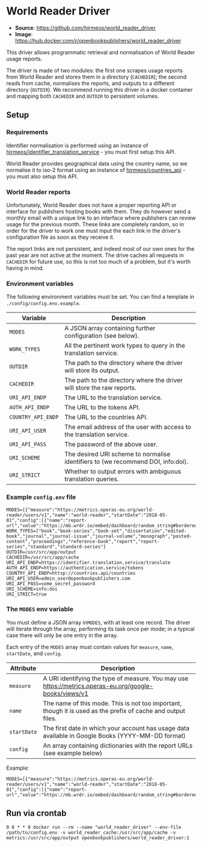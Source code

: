 # World Reader Driver
- **Source**: https://github.com/hirmeos/world_reader_driver
- **Image**: https://hub.docker.com/r/openbookpublishers/world_reader_driver

This driver allows programmatic retrieval and normalisation of World Reader usage reports.

The driver is made of two modules: the first one scrapes usage reports from World Reader and stores them in a directory (`CACHEDIR`); the second reads from cache, normalises the reports, and outputs to a different directory (`OUTDIR`). We recommend running this driver in a docker container and mapping both `CACHEDIR` and `OUTDIR` to persistent volumes.


## Setup
### Requirements
Identifier normalisation is performed using an instance of [hirmeos/identifier_translation_service][1] - you must first setup this API.

World Reader provides geographical data using the country name, so we normalise it to iso-2 format using an instance of [hirmeos/countries_api][2] - you must also setup this API.

### World Reader reports
Unfortunately, World Reader does not have a proper reporting API or interface for publishers hosting books with them. They do however send a monthly email with a unique link to an interface where publishers can review usage for the previous month. These links are completely random, so in order for the driver to work one must input the each link in the driver's configuration file as soon as they receive it.

The report links are not persistent, and indeed most of our own ones for the past year are not active at the moment. The drive caches all requests in `CACHEDIR` for future use, so this is not too much of a problem, but it's worth having in mind.

### Environment variables
The following environment variables must be set. You can find a template in `./config/config.env.example`.

| Variable           | Description                                                                      |
| ---------------    | -------------------------------------------------------------------------------- |
| `MODES`            | A JSON array containing further configuration (see below).                       |
| `WORK_TYPES`       | All the pertinent work types to query in the translation service.                |
| `OUTDIR`           | The path to the directory where the driver will store its output.                |
| `CACHEDIR`         | The path to the directory where the driver will store the raw reports.           |
| `URI_API_ENDP`     | The URL to the translation service.                                              |
| `AUTH_API_ENDP`    | The URL to the tokens API.                                                       |
| `COUNTRY_API_ENDP` | The URL to the countries API.                                                    |
| `URI_API_USER`     | The email address of the user with access to the translation service.            |
| `URI_API_PASS`     | The password of the above user.                                                  |
| `URI_SCHEME`       | The desired URI scheme to normalise identifiers to (we recommend DOI, info:doi). |
| `URI_STRICT`       | Whether to output errors with ambiguous translation queries.                     |


### Example `config.env` file
```
MODES=[{"measure":"https://metrics.operas-eu.org/world-reader/users/v1","name":"world-reader","startDate":"2018-05-01","config":[{"name":"report-url","value":"https://mb.wrdr.io/embed/dashboard/random_string#bordered&#x3D;true&amp;titled&#x3D;true"}]}]
WORK_TYPES=["book","book-series","book-set","dissertation","edited-book","journal","journal-issue","journal-volume","monograph","posted-content","proceedings","reference-book","report","report-series","standard","standard-series"]
OUTDIR=/usr/src/app/output
CACHEDIR=/usr/src/app/cache
URI_API_ENDP=https://identifier.translation.service/translate
AUTH_API_ENDP=https://authentication.service/tokens
COUNTRY_API_ENDP=httsp://countries.api/countries
URI_API_USER=admin_user@openbookpublishers.com
URI_API_PASS=some_secret_password
URI_SCHEME=info:doi
URI_STRICT=true
```

### The `MODES` env variable
You must define a JSON array in`MODES`, with at least one record. The driver will iterate through the array, performing its task once per mode; in a typical case there will only be one entry in the array.

Each entry of the `MODES` array must contain values for `measure`, `name`, `startDate`, and `config`.

| Attribute   | Description                                                                                                  |
| ----------- | ------------------------------------------------------------------------------------------------------------ |
| `measure`   | A URI identifying the type of measure. You may use https://metrics.operas-eu.org/google-books/views/v1       |
| `name`      | The name of this mode. This is not too important, though it is used as the prefix of cache and output files. |
| `startDate` | The first date in which your account has usage data available in Google Books (YYYY-MM-DD format)            |
| `config`    | An array containing dictionaries with the report URLs (see example below)                                    |

Example:
```
MODES=[{"measure":"https://metrics.operas-eu.org/world-reader/users/v1","name":"world-reader","startDate":"2018-05-01","config":[{"name":"report-url","value":"https://mb.wrdr.io/embed/dashboard/random_string#bordered&#x3D;true&amp;titled&#x3D;true"}]}]
```

## Run via crontab
```
0 0 * * 0 docker run --rm --name "world_reader_driver" --env-file /path/to/config.env -v world_reader_cache:/usr/src/app/cache -v metrics:/usr/src/app/output openbookpublishers/world_reader_driver:1
```

[1]: https://metrics.operas-eu.org/docs/identifier-translation-service "Identifier Translation Service"
[2]: https://metrics.operas-eu.org/docs/countries-api "Countries API"
